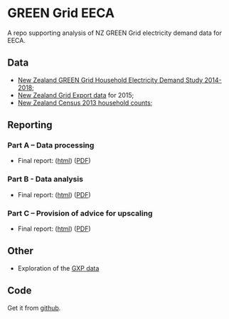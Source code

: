 # GREEN Grid EECA
A repo supporting analysis of NZ GREEN Grid electricity demand data for EECA.

## Data

 * [New Zealand GREEN Grid Household Electricity Demand Study 2014-2018](http://reshare.ukdataservice.ac.uk/853334/);
 * [New Zealand Grid Export data](https://www.emi.ea.govt.nz/Wholesale/Datasets/Metered_data/Grid_export) for 2015;
 * [New Zealand Census 2013 household counts](http://nzdotstat.stats.govt.nz/wbos/Index.aspx);

## Reporting

### Part A – Data processing

 * Final report: ([html](partA_dataProcessingReport_v1.0_Final.html)) ([PDF]())

### Part B - Data analysis

 * Final report: ([html](partB_dataAnalysisReport_v2.1_Final.html)) ([PDF]())

### Part C – Provision of advice for upscaling 

 * Final report: ([html](partC_upscalingAdvice_v1.0_Final.html)) ([PDF]())

## Other

 * Exploration of the [GXP data](gxpReport_v0.5.html)
 
## Code

Get it from [github](https://github.com/CfSOtago/GREENGridEECA).